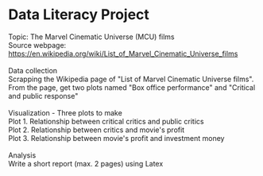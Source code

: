 # Data Literacy Project
Topic: The Marvel Cinematic Universe (MCU) films\
Source webpage: https://en.wikipedia.org/wiki/List_of_Marvel_Cinematic_Universe_films \
\
Data collection\
Scrapping the Wikipedia page of "List of Marvel Cinematic Universe films".\
From the page, get two plots named "Box office performance" and "Critical and public response"\
\
Visualization - Three plots to make\
Plot 1. Relationship between critical critics and public critics\
Plot 2. Relationship between critics and movie's profit\
Plot 3. Relationship between movie's profit and investment money\
\
Analysis\
Write a short report (max. 2 pages) using Latex
